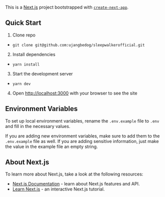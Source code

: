 This is a [Next.js](https://nextjs.org/) project bootstrapped with [`create-next-app`](https://github.com/vercel/next.js/tree/canary/packages/create-next-app).

## Quick Start

1. Clone repo

- `git clone git@github.com:ujangbedog/sleepwalkerofficial.git`

2. Install dependencies

- `yarn install`

3. Start the development server

- `yarn dev`

4. Open [http://localhost:3000](http://localhost:3000) with your browser to see the site

## Environment Variables

To set up local environment variables, rename the `.env.example` file to `.env` and fill in the necessary values.

If you are adding new environment variables, make sure to add them to the `.env.example` file as well. If you are adding sensitive information, just make the value in the example file an empty string.

## About Next.js

To learn more about Next.js, take a look at the following resources:

- [Next.js Documentation](https://nextjs.org/docs) - learn about Next.js features and API.
- [Learn Next.js](https://nextjs.org/learn) - an interactive Next.js tutorial.
